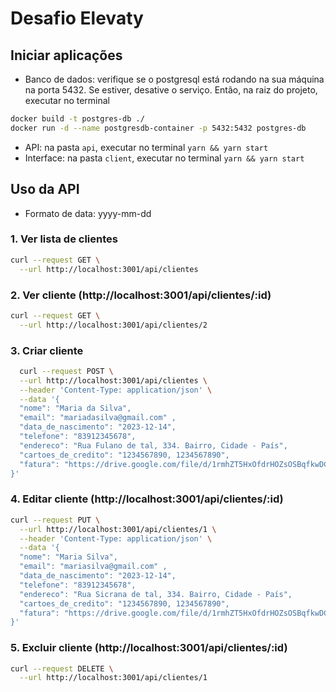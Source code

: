 # Desafio Elevaty

## Iniciar aplicações

- Banco de dados: verifique se o postgresql está rodando na sua máquina na porta 5432. Se estiver, desative o serviço. Então, na raiz do projeto, executar no terminal 
```bash
docker build -t postgres-db ./
docker run -d --name postgresdb-container -p 5432:5432 postgres-db
```

- API: na pasta `api`, executar no terminal `yarn && yarn start`
- Interface: na pasta `client`, executar no terminal `yarn && yarn start`

## Uso da API

- Formato de data: yyyy-mm-dd

### 1. Ver lista de clientes
```bash
curl --request GET \
  --url http://localhost:3001/api/clientes
```

### 2. Ver cliente (http://localhost:3001/api/clientes/:id)
```bash
curl --request GET \
  --url http://localhost:3001/api/clientes/2
```

### 3. Criar cliente

```bash
  curl --request POST \
  --url http://localhost:3001/api/clientes \
  --header 'Content-Type: application/json' \
  --data '{
  "nome": "Maria da Silva",
  "email": "mariadasilva@gmail.com" ,
  "data_de_nascimento": "2023-12-14",
  "telefone": "83912345678",
  "endereco": "Rua Fulano de tal, 334. Bairro, Cidade - País",
  "cartoes_de_credito": "1234567890, 1234567890",
  "fatura": "https://drive.google.com/file/d/1rmhZT5HxOfdrHOZsOSBqfkwDCwNozcIA/view?usp=drive_link"
}'
```

### 4. Editar cliente (http://localhost:3001/api/clientes/:id)
```bash
curl --request PUT \
  --url http://localhost:3001/api/clientes/1 \
  --header 'Content-Type: application/json' \
  --data '{
  "nome": "Maria Silva",
  "email": "mariasilva@gmail.com" ,
  "data_de_nascimento": "2023-12-14",
  "telefone": "83912345678",
  "endereco": "Rua Sicrana de tal, 334. Bairro, Cidade - País",
  "cartoes_de_credito": "1234567890, 1234567890",
  "fatura": "https://drive.google.com/file/d/1rmhZT5HxOfdrHOZsOSBqfkwDCwNozcIA/view?usp=drive_link"
}'
```
### 5. Excluir cliente (http://localhost:3001/api/clientes/:id)
```bash
curl --request DELETE \
  --url http://localhost:3001/api/clientes/1
```